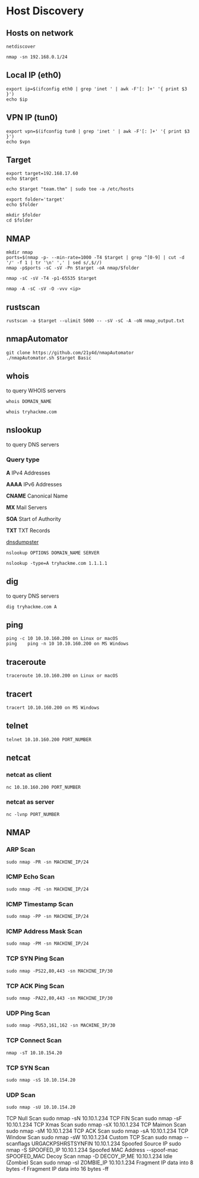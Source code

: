 # Host Discovery

## Hosts on network
```
netdiscover
```
```
nmap -sn 192.168.0.1/24
```

## Local IP (eth0)
```
export ip=$(ifconfig eth0 | grep 'inet ' | awk -F'[: ]+' '{ print $3 }')
echo $ip
```

## VPN IP (tun0)
```
export vpn=$(ifconfig tun0 | grep 'inet ' | awk -F'[: ]+' '{ print $3 }')
echo $vpn
```

## Target
```
export target=192.168.17.60
echo $target

echo $target "team.thm" | sudo tee -a /etc/hosts

export folder='target'
echo $folder

mkdir $folder
cd $folder
``` 

## NMAP
```
mkdir nmap
ports=$(nmap -p- --min-rate=1000 -T4 $target | grep ^[0-9] | cut -d '/' -f 1 | tr '\n' ',' | sed s/,$//)
nmap -p$ports -sC -sV -Pn $target -oA nmap/$folder

nmap -sC -sV -T4 -p1-65535 $target

nmap -A -sC -sV -O -vvv <ip>
```

## rustscan
```
rustscan -a $target --ulimit 5000 -- -sV -sC -A -oN nmap_output.txt
```


## nmapAutomator
```
git clone https://github.com/21y4d/nmapAutomator
./nmapAutomator.sh $target Basic
```

## whois 
to query WHOIS servers
```
whois DOMAIN_NAME

whois tryhackme.com
```

## nslookup
to query DNS servers

### Query type
**A** 	IPv4 Addresses

**AAAA** 	IPv6 Addresses

**CNAME** 	Canonical Name

**MX** 	Mail Servers

**SOA** 	Start of Authority

**TXT** 	TXT Records

[dnsdumpster](https://dnsdumpster.com/)


```
nslookup OPTIONS DOMAIN_NAME SERVER

nslookup -type=A tryhackme.com 1.1.1.1
```

## dig
to query DNS servers

```
dig tryhackme.com A
```


## ping
```
ping -c 10 10.10.160.200 on Linux or macOS
ping 	ping -n 10 10.10.160.200 on MS Windows
```

## traceroute
```
traceroute 10.10.160.200 on Linux or macOS
```

## tracert
```
tracert 10.10.160.200 on MS Windows
```

## telnet
```
telnet 10.10.160.200 PORT_NUMBER
```

## netcat
### netcat as client
```
nc 10.10.160.200 PORT_NUMBER
```

### netcat as server
```
nc -lvnp PORT_NUMBER
```

## NMAP

### ARP Scan 
```
sudo nmap -PR -sn MACHINE_IP/24
```

### ICMP Echo Scan
```
sudo nmap -PE -sn MACHINE_IP/24
```

### ICMP Timestamp Scan
```
sudo nmap -PP -sn MACHINE_IP/24
```

### ICMP Address Mask Scan
```
sudo nmap -PM -sn MACHINE_IP/24
```

### TCP SYN Ping Scan
```
sudo nmap -PS22,80,443 -sn MACHINE_IP/30
```

### TCP ACK Ping Scan
```
sudo nmap -PA22,80,443 -sn MACHINE_IP/30
```

### UDP Ping Scan
```
sudo nmap -PU53,161,162 -sn MACHINE_IP/30
```

### TCP Connect Scan
```
nmap -sT 10.10.154.20
```

### TCP SYN Scan
```
sudo nmap -sS 10.10.154.20
```

### UDP Scan
```
sudo nmap -sU 10.10.154.20
```


TCP Null Scan 	sudo nmap -sN 10.10.1.234
TCP FIN Scan 	sudo nmap -sF 10.10.1.234
TCP Xmas Scan 	sudo nmap -sX 10.10.1.234
TCP Maimon Scan 	sudo nmap -sM 10.10.1.234
TCP ACK Scan 	sudo nmap -sA 10.10.1.234
TCP Window Scan 	sudo nmap -sW 10.10.1.234
Custom TCP Scan 	sudo nmap --scanflags URGACKPSHRSTSYNFIN 10.10.1.234
Spoofed Source IP 	sudo nmap -S SPOOFED_IP 10.10.1.234
Spoofed MAC Address 	--spoof-mac SPOOFED_MAC
Decoy Scan 	nmap -D DECOY_IP,ME 10.10.1.234
Idle (Zombie) Scan 	sudo nmap -sI ZOMBIE_IP 10.10.1.234
Fragment IP data into 8 bytes 	-f
Fragment IP data into 16 bytes 	-ff
